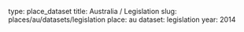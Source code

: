 type: place_dataset
title: Australia / Legislation
slug: places/au/datasets/legislation
place: au
dataset: legislation
year: 2014
